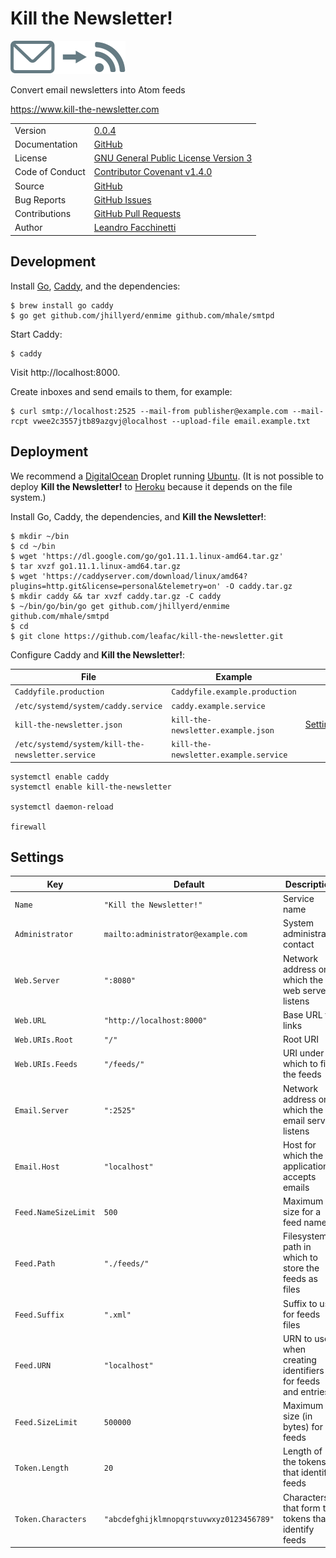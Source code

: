Kill the Newsletter!
====================

![](envelope-to-feed.svg)

Convert email newsletters into Atom feeds

https://www.kill-the-newsletter.com

|||
|-|-|
| Version | [0.0.4](CHANGELOG.md#004---2018-10-11) |
| Documentation | [GitHub](https://github.com/leafac/kill-the-newsletter#readme) |
| License | [GNU General Public License Version 3](https://gnu.org/licenses/gpl-3.0.txt) |
| Code of Conduct | [Contributor Covenant v1.4.0](http://contributor-covenant.org/version/1/4/) |
| Source | [GitHub](https://github.com/leafac/kill-the-newsletter) |
| Bug Reports | [GitHub Issues](https://github.com/leafac/kill-the-newsletter/issues) |
| Contributions | [GitHub Pull Requests](https://github.com/leafac/kill-the-newsletter/pulls) |
| Author | [Leandro Facchinetti](https://www.leafac.com) |

Development
-----------

Install [Go](https://golang.org), [Caddy](https://caddyserver.com), and the dependencies:

```console
$ brew install go caddy
$ go get github.com/jhillyerd/enmime github.com/mhale/smtpd
```

Start Caddy:

```console
$ caddy
```

Visit http://localhost:8000.

Create inboxes and send emails to them, for example:

```console
$ curl smtp://localhost:2525 --mail-from publisher@example.com --mail-rcpt vwee2c3557jtb89azgvj@localhost --upload-file email.example.txt
```

Deployment
----------

We recommend a [DigitalOcean](https://www.digitalocean.com) Droplet running [Ubuntu](https://www.ubuntu.com). (It is not possible to deploy **Kill the Newsletter!** to [Heroku](https://www.heroku.com/) because it depends on the file system.)

Install Go, Caddy, the dependencies, and **Kill the Newsletter!**:

```console
$ mkdir ~/bin
$ cd ~/bin
$ wget 'https://dl.google.com/go/go1.11.1.linux-amd64.tar.gz'
$ tar xvzf go1.11.1.linux-amd64.tar.gz
$ wget 'https://caddyserver.com/download/linux/amd64?plugins=http.git&license=personal&telemetry=on' -O caddy.tar.gz
$ mkdir caddy && tar xvzf caddy.tar.gz -C caddy
$ ~/bin/go/bin/go get github.com/jhillyerd/enmime github.com/mhale/smtpd
$ cd
$ git clone https://github.com/leafac/kill-the-newsletter.git
```

Configure Caddy and **Kill the Newsletter!**:

| File | Example | |
|-|-|-|
| `Caddyfile.production` | `Caddyfile.example.production` | |
| `/etc/systemd/system/caddy.service` | `caddy.example.service` | |
| `kill-the-newsletter.json` | `kill-the-newsletter.example.json` | [Settings](#settings) |
| `/etc/systemd/system/kill-the-newsletter.service` | `kill-the-newsletter.example.service` | |

```console
systemctl enable caddy
systemctl enable kill-the-newsletter

systemctl daemon-reload

firewall
```

Settings
--------

| Key | Default | Description |
|-|-|-|
| `Name` | `"Kill the Newsletter!"` | Service name |
| `Administrator` | `mailto:administrator@example.com` | System administrator contact |
| `Web.Server` | `":8080"` | Network address on which the web server listens |
| `Web.URL` | `"http://localhost:8000"` | Base URL for links |
| `Web.URIs.Root` | `"/"` | Root URI |
| `Web.URIs.Feeds` | `"/feeds/"` | URI under which to find the feeds |
| `Email.Server` | `":2525"` | Network address on which the email server listens |
| `Email.Host` | `"localhost"` | Host for which the application accepts emails |
| `Feed.NameSizeLimit` | `500` | Maximum size for a feed name |
| `Feed.Path` | `"./feeds/"` | Filesystem path in which to store the feeds as files |
| `Feed.Suffix` | `".xml"` | Suffix to use for feeds files |
| `Feed.URN` | `"localhost"` | URN to use when creating identifiers for feeds and entries |
| `Feed.SizeLimit` | `500000` | Maximum size (in bytes) for feeds |
| `Token.Length` | `20` | Length of the tokens that identify feeds |
| `Token.Characters` | `"abcdefghijklmnopqrstuvwxyz0123456789"` | Characters that form the tokens that identify feeds |
